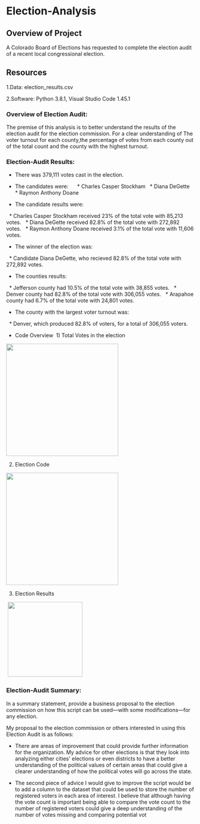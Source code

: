 # Election-Analysis

## Overview of Project
A Colorado Board of Elections has requested to complete the election audit of a recent local congressional election.

## Resources
1.Data: election_results.csv

2.Software: Python 3.8.1, Visual Studio Code 1.45.1

### Overview of Election Audit:
The premise of this analysis is to better understand the results of the election audit for the election commission. For a clear understanding of The voter turnout for each county,the percentage of votes from each county out of the total count and the county with the highest turnout.

### Election-Audit Results: 

* There was 379,111 votes cast in the election.

* The candidates were:
  
  * Charles Casper Stockham
  * Diana DeGette
  * Raymon Anthony Doane

* The candidate results were:

  * Charles Casper Stockham received 23% of the total vote with 85,213 votes.
  * Diana DeGette received 82.8% of the total vote with 272,892 votes.
  * Raymon Anthony Doane received 3.1% of the total vote with 11,606 votes.

* The winner of the election was:

  * Candidate Diana DeGette, who recieved 82.8% of the total vote with 272,892 votes.

* The counties results:

  * Jefferson county had 10.5% of the total vote with 38,855 votes.
  * Denver county had 82.8% of the total vote with 306,055 votes.
  * Arapahoe county had 6.7% of the total vote with 24,801 votes.

* The county with the largest voter turnout was:

  * Denver, which produced 82.8% of voters, for a total of 306,055 voters.
  
* Code Overview
 1) Total Votes in the election
 
<img src="https://user-images.githubusercontent.com/31675832/136710504-3dda7df7-4cf2-41fc-8c47-d9b201587269.png" width="300"/>

2) Election Code
<img src="https://user-images.githubusercontent.com/31675832/136714077-2c990815-cfac-4d74-9fe4-43e7c4edea09.png" width="300"/>

3) Election Results

 <img src="https://user-images.githubusercontent.com/31675832/136708818-9465b699-d5c2-436d-8a4b-809a6c544327.png" width="200"/>


### Election-Audit Summary: 
In a summary statement, provide a business proposal to the election commission on how this script can be used—with some modifications—for any election.

My proposal to the election commission or others interested in using this Election Audit is as follows:
* There are areas of improvement that could provide further information for the organization. My advice for other elections is that they look into analyzing either cities' elections or even districts to have a better understanding of the political values of certain areas that could give a clearer understanding of how the political votes will go across the state.

* The second piece of advice I would give to improve the script would be to add a column to the dataset that could be used to store the number of registered voters in each area of interest. I believe that although having the vote count is important being able to compare the vote count to the number of registered voters could give a deep understanding of the number of votes missing and comparing potential vot
